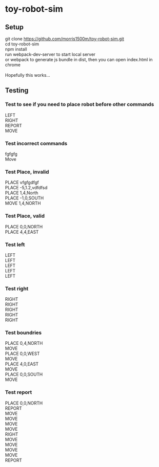# toy-robot-sim
## Setup
git clone https://github.com/morris1500m/toy-robot-sim.git \
cd toy-robot-sim\
npm install\
run webpack-dev-server to start local server\
or webpack to generate  js bundle in dist, then you can open index.html in chrome\
\
Hopefully this works...

## Testing
### Test to see if you need to place robot before other commands 
LEFT\
RIGHT\
REPORT\
MOVE
### Test incorrect commands
fgfgfg\
Move
### Test Place, invalid
PLACE vfgfgdfgf\
PLACE -5,1.2,vdfdfsd\
PLACE 1,4,North\
PLACE -1,0,SOUTH\
MOVE 1,4,NORTH
### Test Place, valid
PLACE 0,0,NORTH\
PLACE 4,4,EAST
### Test left
LEFT\
LEFT\
LEFT\
LEFT\
LEFT
### Test right
RIGHT\
RIGHT\
RIGHT\
RIGHT\
RIGHT
### Test boundries
PLACE 0,4,NORTH\
MOVE\
PLACE 0,0,WEST\
MOVE\
PLACE 4,0,EAST\
MOVE\
PLACE 0,0,SOUTH\
MOVE
### Test report
PLACE 0,0,NORTH\
REPORT\
MOVE\
MOVE\
MOVE\
MOVE\
RIGHT\
MOVE\
MOVE\
MOVE\
MOVE\
REPORT